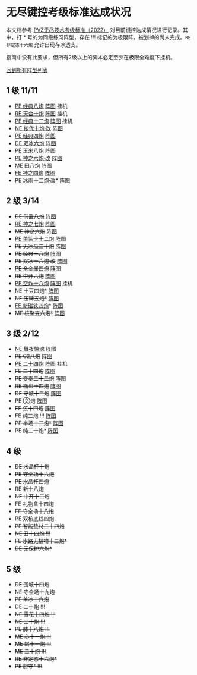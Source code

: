 # 无尽键控考级标准达成状况

本文档参考 [PVZ无尽技术考级标准（2022）](https://www.bilibili.com/read/cv16510468/) 对目前键控达成情况进行记录。其中，打 * 号的为同级练习阵型，存在 !!! 标记的为极限阵，被划掉的尚未完成。`RE 非定态十六炮` 允许出现存冰透支。

指南中没有此要求，但所有2级以上的脚本必定至少在极限全难度下挂机。

[回到所有阵型列表](./README.md)

## 1 级 11/11

- [PE 经典八炮](./旧阵型/20240305/README.md#pe-经典八炮) [阵图](./考级阵图/L1/PE%20经典八炮.jpg) 挂机
- [RE 天台十炮](./旧阵型/20240305/README.md#re-天台十炮-p5-挂机) [阵图](./考级阵图/L1/RE%20天台十炮.jpg) 挂机
- [PE 经典十二炮](./旧阵型/20240305/README.md#pe-经典十二炮-p6-挂机) [阵图](./考级阵图/L1/PE%20经典十二炮.jpg) 挂机
- [NE 核代十炮·改](./旧阵型/20240305/README.md#ne-核代十炮改-p6-挂机-不稳定) [阵图](./考级阵图/L1/NE%20核代十炮·改.jpg)
- [PE 经典四炮](./旧阵型/20240305/README.md#pe-经典四炮) [阵图](./考级阵图/L1/PE%20经典四炮.jpg)
- [DE 双冰六炮](./旧阵型/20240305/README.md#de-双冰六炮-ch5-手动) [阵图](./考级阵图/L1/DE%20双冰六炮.jpg)
- [PE 玉米八炮](./README.md#pe-玉米八炮-对ch6) [阵图](./考级阵图/L1/PE%20玉米八炮.jpg)
- [PE 神之六炮·改](./README.md#pe-神之六炮改-s4) [阵图](./考级阵图/L1/PE%20神之六炮·改.jpg)
- [ME 田八炮](./旧阵型/20240305/README.md#me-田八炮-对c8u-挂机-不稳定) [阵图](./考级阵图/L1/ME%20田八炮.jpg)
- [FE 神之四炮](./README.md#fe-神之四炮-邻c6u) [阵图](./考级阵图/L1/FE%20神之四炮.jpg)
- [PE 冰雨十二炮·改](./README.md#pe-冰雨十二炮改-p6)* [阵图](./考级阵图/L1/PE%20冰雨十二炮·改.jpg)

## 2 级 3/14

- ~~DE 前置八炮~~ [阵图](./考级阵图/L2/DE%20前置八炮.jpg)
- [RE 神之七炮](./旧阵型/20240305/README.md#re-神之七炮-ch5u) [阵图](./考级阵图/L2/RE%20神之七炮.jpg)
- ~~ME 神之六炮~~ [阵图](./考级阵图/L2/ME%20神之六炮.jpg)
- [PE 单紫卡十二炮](./旧阵型/20240305/README.md#pe-单紫卡十二炮) [阵图](./考级阵图/L2/PE%20单紫卡十二炮.jpg)
- ~~PE 无冰瓜二十炮~~ [阵图](./考级阵图/L2/PE%20无冰瓜二十炮.jpg)
- ~~PE 经典十八炮~~ [阵图](./考级阵图/L2/PE%20经典十八炮.jpg)
- ~~PE 双冰十六炮·改~~ [阵图](./考级阵图/L2/PE%20双冰十六炮·改.jpg)
- ~~[PE 全金属四炮](./README.md#pe-全金属四炮-ch4-n-手动-不稳定)~~ [阵图](./考级阵图/L2/PE%20全金属四炮.jpg)
- ~~RE 中开六炮~~ [阵图](./考级阵图/L2/RE%20中开六炮.png)
- [PE 空炸十八炮](./README.md#pe-空炸十八炮-p6-挂机) [阵图](./考级阵图/L2/PE%20空炸十八炮.jpg) 挂机
- ~~NE 土豆四炮*~~ [阵图](./考级阵图/L2/NE%20土豆四炮.jpg)
- ~~NE 压碑五炮*~~ [阵图](./考级阵图/L2/NE%20压碑五炮.jpg)
- ~~[FE 新磁铁四炮](./README.md#fe-新磁铁四炮-对c6u-未完成)*~~ [阵图](./考级阵图/L2/FE%20新磁铁四炮.jpg)
- ~~ME 核聚变六炮*~~ [阵图](./考级阵图/L2/ME%20核聚变六炮.jpg)

## 3 级 2/12

- [NE 舞夜惊魂](./README.md#ne-舞夜惊魂-p6) [阵图](./考级阵图/L3/NE%20舞夜惊魂.jpg)
- ~~PE C2八炮~~ [阵图](./考级阵图/L3/PE%20C2八炮.jpg)
- [PE 二十四炮](./README.md#pe-二十四炮-p6-2i-挂机) [阵图](./考级阵图/L3/PE%20二十四炮.jpg) 挂机
- ~~FE 二十四炮~~ [阵图](./考级阵图/L3/FE%20二十四炮.jpg)
- ~~PE 变奏二十二炮~~ [阵图](./考级阵图/L3/PE%20半场十二炮.jpg)
- ~~RE 椭盘十四炮~~ [阵图](./考级阵图/L3/RE%20椭盘十四炮.jpg)
- ~~DE 守城十二炮~~ [阵图](./考级阵图/L3/DE%20守城十二炮.jpg)
- ~~PE ②炮~~ [阵图](./考级阵图/L3/PE%20②炮.jpg)
- ~~FE 弦十四炮~~ [阵图](./考级阵图/L3/FE%20弦十四炮.jpg)
- ~~FE 纯三炮 !!!~~ [阵图](./考级阵图/L3/FE%20纯三炮.jpg)
- ~~PE 半场十二炮*~~ [阵图](./考级阵图/L3/PE%20半场十二炮.jpg)
- ~~PE 纯二十炮*~~ [阵图](./考级阵图/L3/PE%20纯二十炮.jpg) 

## 4 级

- ~~DE 水晶杯十炮~~
- ~~PE 守全场十六炮~~
- ~~PE 水晶杯四炮~~
- ~~RE 新十八炮~~
- ~~NE 中开十二炮~~
- ~~FE 礼物盒十四炮~~
- ~~FE 守全场十八炮~~
- ~~PE 双核底线四炮~~
- ~~PE 智能垫材二十四炮~~
- ~~NE 丑十四炮 !!!~~
- ~~FE 水路无植物十二炮*~~
- ~~DE 无保护六炮*~~

## 5 级
- ~~DE 围城十四炮~~
- ~~NE 守全场十九炮~~
- ~~PE 单冰十六炮~~
- ~~DE 二十炮 !!!~~
- ~~NE 雪花十四炮 !!!~~
- ~~NE 二十炮 !!!~~
- ~~PE 肺十八炮 !!!~~
- ~~ME 心十一炮 !!!~~
- ~~ME 蝎十一炮 !!!~~
- ~~ME 二十炮 !!!~~
- ~~RE 非定态十六炮*~~
- ~~PE 胆守* !!!~~
